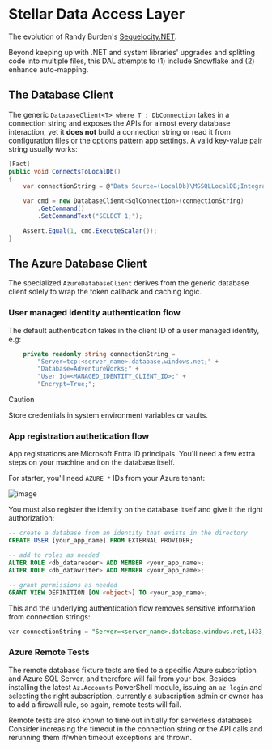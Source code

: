 # Stellar Data Access Layer
The evolution of Randy Burden's [Sequelocity.NET](https://github.com/randyburden/Sequelocity.NET).

Beyond keeping up with .NET and system libraries' upgrades and splitting code into multiple files, this DAL attempts to (1) include Snowflake and (2) enhance auto-mapping.

## The Database Client

The generic `DatabaseClient<T> where T : DbConnection` takes in a connection string and exposes the APIs for almost every database interaction, yet it **does not** build a connection string or read it from configuration files or the options pattern app settings. A valid key-value pair string usually works:

```cs
[Fact] 
public void ConnectsToLocalDb() 
{ 
    var connectionString = @"Data Source=(LocalDb)\MSSQLLocalDB;Integrated Security=True;Initial Catalog=master";

    var cmd = new DatabaseClient<SqlConnection>(connectionString) 
        .GetCommand() 
        .SetCommandText("SELECT 1;"); 

    Assert.Equal(1, cmd.ExecuteScalar()); 
}
```
## The Azure Database Client

The specialized `AzureDatabaseClient` derives from the generic database client solely to wrap the token callback and caching logic.

### User managed identity authentication flow

The default authentication takes in the client ID of a user managed identity, e.g:

```cs
    private readonly string connectionString =
        "Server=tcp:<server_name>.database.windows.net;" +
        "Database=AdventureWorks;" +
        "User Id=<MANAGED_IDENTITY_CLIENT_ID>;" +
        "Encrypt=True;";
```
> [!CAUTION]
> Store credentials in system environment variables or vaults.

### App registration authetication flow

App registrations are Microsoft Entra ID principals. You'll need a few extra steps on your machine and on the database itself.

For starter, you'll need `AZURE_*` IDs from your Azure tenant:

![image](https://github.com/user-attachments/assets/f98484c2-a227-45f6-9f99-7e12e7c46f48)

You must also register the identity on the database itself and give it the right authorization:
```sql
-- create a database from an identity that exists in the directory
CREATE USER [your_app_name] FROM EXTERNAL PROVIDER;

-- add to roles as needed
ALTER ROLE <db_datareader> ADD MEMBER <your_app_name>;
ALTER ROLE <db_datawriter> ADD MEMBER <your_app_name>;

-- grant permissions as needed
GRANT VIEW DEFINITION [ON <object>] TO <your_app_name>;
```

This and the underlying authentication flow removes sensitive information from connection strings:

```sql
var connectionString = "Server=<server_name>.database.windows.net,1433;Initial Catalog=<database_name>;Connect Timeout=30"
```

### Azure Remote Tests
The remote database fixture tests are tied to a specific Azure subscription and Azure SQL Server, and therefore will fail from your box. Besides installing the latest `Az.Accounts` PowerShell module, issuing an `az login` and selecting the right subscription, currently a subscription admin or owner has to add a firewall rule, so again, remote tests will fail.

Remote tests are also known to time out initially for serverless databases. Consider increasing the timeout in the connection string or the API calls and rerunning them if/when timeout exceptions are thrown.
